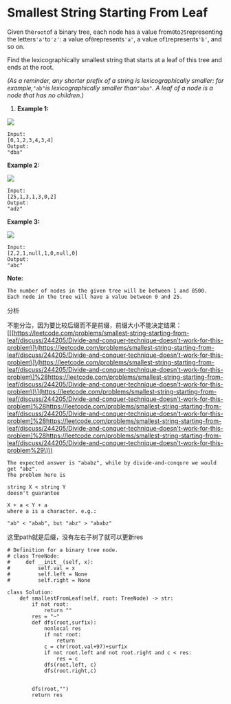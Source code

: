 # Smallest String Starting From Leaf

Given the`root`of a binary tree, each node has a value from`0`to`25`representing the letters`'a'`to`'z'`: a value of`0`represents`'a'`, a value of`1`represents`'b'`, and so on.

Find the lexicographically smallest string that starts at a leaf of this tree and ends at the root.

_\(As a reminder, any shorter prefix of a string is lexicographically smaller: for example,_`"ab"`_is lexicographically smaller than_`"aba"`_. A leaf of a node is a node that has no children.\)_

1. **Example 1:**

![](https://assets.leetcode.com/uploads/2019/01/30/tree1.png)

```text
Input: 
[0,1,2,3,4,3,4]
Output: 
"dba"
```

**Example 2:**

![](https://assets.leetcode.com/uploads/2019/01/30/tree2.png)

```text
Input: 
[25,1,3,1,3,0,2]
Output: 
"adz"
```

**Example 3:**

![](https://assets.leetcode.com/uploads/2019/02/01/tree3.png)

```text
Input: 
[2,2,1,null,1,0,null,0]
Output: 
"abc"
```

**Note:**

```text
The number of nodes in the given tree will be between 1 and 8500.
Each node in the tree will have a value between 0 and 25.
```

分析

不能分治，因为要比较后缀而不是前缀，前缀大小不能决定结果：\[\[[https://leetcode.com/problems/smallest-string-starting-from-leaf/discuss/244205/Divide-and-conquer-technique-doesn't-work-for-this-problem\]\(https://leetcode.com/problems/smallest-string-starting-from-leaf/discuss/244205/Divide-and-conquer-technique-doesn't-work-for-this-problem\]\(https://leetcode.com/problems/smallest-string-starting-from-leaf/discuss/244205/Divide-and-conquer-technique-doesn't-work-for-this-problem\]%28https://leetcode.com/problems/smallest-string-starting-from-leaf/discuss/244205/Divide-and-conquer-technique-doesn't-work-for-this-problem\)\](https://leetcode.com/problems/smallest-string-starting-from-leaf/discuss/244205/Divide-and-conquer-technique-doesn't-work-for-this-problem]%28https://leetcode.com/problems/smallest-string-starting-from-leaf/discuss/244205/Divide-and-conquer-technique-doesn't-work-for-this-problem]%28https://leetcode.com/problems/smallest-string-starting-from-leaf/discuss/244205/Divide-and-conquer-technique-doesn't-work-for-this-problem]%28https://leetcode.com/problems/smallest-string-starting-from-leaf/discuss/244205/Divide-and-conquer-technique-doesn't-work-for-this-problem%29\)\)

```text
The expected answer is "ababz", while by divide-and-conqure we would get "abz".
The problem here is

string X < string Y
doesn't guarantee

X + a < Y + a
where a is a character. e.g.:

"ab" < "abab", but "abz" > "ababz"
```

这里path就是后缀，没有左右子树了就可以更新res

```text
# Definition for a binary tree node.
# class TreeNode:
#     def __init__(self, x):
#         self.val = x
#         self.left = None
#         self.right = None

class Solution:
    def smallestFromLeaf(self, root: TreeNode) -> str:        
        if not root:
            return ""
        res = "~"
        def dfs(root,surfix):
            nonlocal res
            if not root:
                return 
            c = chr(root.val+97)+surfix
            if not root.left and not root.right and c < res:                
                res = c
            dfs(root.left, c)
            dfs(root.right,c)


        dfs(root,"")
        return res
```

